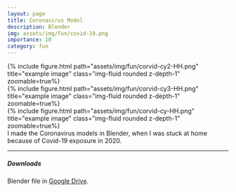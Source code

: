```yaml
---
layout: page
title: Coronavirus Model
description: Blender
img: assets/img/fun/covid-19.png
importance: 10
category: fun
---
```


<div class="row">
    <div class="col-sm mt-3 mt-md-0">
        {% include figure.html path="assets/img/fun/corvid-cy2-HH.png" title="example image" class="img-fluid rounded z-depth-1" zoomable=true%}
    </div>    
    <div class="col-sm mt-3 mt-md-0">
        {% include figure.html path="assets/img/fun/corvid-cy3-HH.png" title="example image" class="img-fluid rounded z-depth-1" zoomable=true%}
    </div>   
    <div class="col-sm mt-3 mt-md-0">
        {% include figure.html path="assets/img/fun/corvid-cy-HH.png" title="example image" class="img-fluid rounded z-depth-1" zoomable=true%}
    </div>      
</div>
<div class="caption">
    I made the Coronavirus models in Blender, when I was stuck at home because of Covid-19 exposure in 2020.
</div>

------
##### **Downloads**
Blender file in [Google Drive](https://drive.google.com/file/d/1rgbi1fzKUkMQTJOnYbmZW3cgcRLDCKCz/view?usp=sharing).